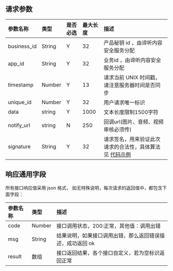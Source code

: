 ## 请求参数

| 参数名称    | 类型   | 是否必选 | 最大长度 | 描述                                                         |
| :---------- | :----- | :------- | :------- | :----------------------------------------------------------- |
| business_id | String | Y        | 32       | 产品秘钥 id ，由谛听内容安全服务分配                         |
| app_id      | String | Y        | 32       | 业务id ，由谛听内容安全服务分配                              |
| timestamp   | Number | Y        | 13       | 请求当前 UNIX 时间戳，请注意服务器时间是否同步               |
| unique_id   | Number | Y        | 32       | 用户请求唯一标识                                             |
| data        | string | Y        | 1000     | 文本长度限制1500字符                                         |
| notify_url  | string | N        | 250      | 回调url(图片、音频、视频审核必须传)                          |
| signature   | String | Y        | 32       | 请求签名，用来验证此次请求的合法性，具体算法见 [代码示例](https://github.com/bot-smart) |

## 响应通用字段



所有接口响应值采用 json 格式， 如无特殊说明，每次请求的返回值中，都包含下面字段：

| 参数名称 | 类型   | 描述                                                      |
| :------- | :----- | :-------------------------------------------------------- |
| code     | Number | 接口调用状态，200:正常，其他值：调用出错                  |
| msg      | String | 结果说明，如果接口调用出错，那么返回错误描述，成功返回 ok |
| result   | 数组   | 接口返回结果，各个接口自定义，若为空标识返回正常          |

